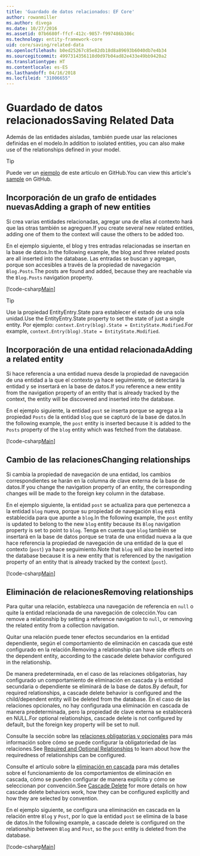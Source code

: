```yaml
---
title: 'Guardado de datos relacionados: EF Core'
author: rowanmiller
ms.author: divega
ms.date: 10/27/2016
ms.assetid: 07b6680f-ffcf-412c-9857-f997486b386c
ms.technology: entity-framework-core
uid: core/saving/related-data
ms.openlocfilehash: b0ed25267c85e82db18d8a89693b6040db7e4b34
ms.sourcegitcommit: 4997314356118d0d97b04ad82e433e49bb9420a2
ms.translationtype: HT
ms.contentlocale: es-ES
ms.lasthandoff: 04/16/2018
ms.locfileid: "31006655"
---
```

# <a name="saving-related-data"></a><span data-ttu-id="acbf0-102">Guardado de datos relacionados</span><span class="sxs-lookup"><span data-stu-id="acbf0-102">Saving Related Data</span></span>

<span data-ttu-id="acbf0-103">Además de las entidades aisladas, también puede usar las relaciones definidas en el modelo.</span><span class="sxs-lookup"><span data-stu-id="acbf0-103">In addition to isolated entities, you can also make use of the relationships defined in your model.</span></span>

> [!TIP]  
> <span data-ttu-id="acbf0-104">Puede ver un [ejemplo](https://github.com/aspnet/EntityFramework.Docs/tree/master/samples/core/Saving/Saving/RelatedData/) de este artículo en GitHub.</span><span class="sxs-lookup"><span data-stu-id="acbf0-104">You can view this article's [sample](https://github.com/aspnet/EntityFramework.Docs/tree/master/samples/core/Saving/Saving/RelatedData/) on GitHub.</span></span>

## <a name="adding-a-graph-of-new-entities"></a><span data-ttu-id="acbf0-105">Incorporación de un grafo de entidades nuevas</span><span class="sxs-lookup"><span data-stu-id="acbf0-105">Adding a graph of new entities</span></span>

<span data-ttu-id="acbf0-106">Si crea varias entidades relacionadas, agregar una de ellas al contexto hará que las otras también se agreguen.</span><span class="sxs-lookup"><span data-stu-id="acbf0-106">If you create several new related entities, adding one of them to the context will cause the others to be added too.</span></span>

<span data-ttu-id="acbf0-107">En el ejemplo siguiente, el blog y tres entradas relacionadas se insertan en la base de datos.</span><span class="sxs-lookup"><span data-stu-id="acbf0-107">In the following example, the blog and three related posts are all inserted into the database.</span></span> <span data-ttu-id="acbf0-108">Las entradas se buscan y agregan, porque son accesibles a través de la propiedad de navegación `Blog.Posts`.</span><span class="sxs-lookup"><span data-stu-id="acbf0-108">The posts are found and added, because they are reachable via the `Blog.Posts` navigation property.</span></span>

[!code-csharp[Main](../../../samples/core/Saving/Saving/RelatedData/Sample.cs#AddingGraphOfEntities)]

> [!TIP]  
> <span data-ttu-id="acbf0-109">Use la propiedad EntityEntry.State para establecer el estado de una sola unidad.</span><span class="sxs-lookup"><span data-stu-id="acbf0-109">Use the EntityEntry.State property to set the state of just a single entity.</span></span> <span data-ttu-id="acbf0-110">Por ejemplo: `context.Entry(blog).State = EntityState.Modified`.</span><span class="sxs-lookup"><span data-stu-id="acbf0-110">For example, `context.Entry(blog).State = EntityState.Modified`.</span></span>

## <a name="adding-a-related-entity"></a><span data-ttu-id="acbf0-111">Incorporación de una entidad relacionada</span><span class="sxs-lookup"><span data-stu-id="acbf0-111">Adding a related entity</span></span>

<span data-ttu-id="acbf0-112">Si hace referencia a una entidad nueva desde la propiedad de navegación de una entidad a la que el contexto ya hace seguimiento, se detectará la entidad y se insertará en la base de datos.</span><span class="sxs-lookup"><span data-stu-id="acbf0-112">If you reference a new entity from the navigation property of an entity that is already tracked by the context, the entity will be discovered and inserted into the database.</span></span>

<span data-ttu-id="acbf0-113">En el ejemplo siguiente, la entidad `post` se inserta porque se agrega a la propiedad `Posts` de la entidad `blog` que se capturó de la base de datos.</span><span class="sxs-lookup"><span data-stu-id="acbf0-113">In the following example, the `post` entity is inserted because it is added to the `Posts` property of the `blog` entity which was fetched from the database.</span></span>

[!code-csharp[Main](../../../samples/core/Saving/Saving/RelatedData/Sample.cs#AddingRelatedEntity)]

## <a name="changing-relationships"></a><span data-ttu-id="acbf0-114">Cambio de las relaciones</span><span class="sxs-lookup"><span data-stu-id="acbf0-114">Changing relationships</span></span>

<span data-ttu-id="acbf0-115">Si cambia la propiedad de navegación de una entidad, los cambios correspondientes se harán en la columna de clave externa de la base de datos.</span><span class="sxs-lookup"><span data-stu-id="acbf0-115">If you change the navigation property of an entity, the corresponding changes will be made to the foreign key column in the database.</span></span>

<span data-ttu-id="acbf0-116">En el ejemplo siguiente, la entidad `post` se actualiza para que pertenezca a la entidad `blog` nueva, porque su propiedad de navegación `Blog` está establecida para que apunte a `blog`.</span><span class="sxs-lookup"><span data-stu-id="acbf0-116">In the following example, the `post` entity is updated to belong to the new `blog` entity because its `Blog` navigation property is set to point to `blog`.</span></span> <span data-ttu-id="acbf0-117">Tenga en cuenta que `blog` también se insertará en la base de datos porque se trata de una entidad nueva a la que hace referencia la propiedad de navegación de una entidad de la que el contexto (`post`) ya hace seguimiento.</span><span class="sxs-lookup"><span data-stu-id="acbf0-117">Note that `blog` will also be inserted into the database because it is a new entity that is referenced by the navigation property of an entity that is already tracked by the context (`post`).</span></span>

[!code-csharp[Main](../../../samples/core/Saving/Saving/RelatedData/Sample.cs#ChangingRelationships)]

## <a name="removing-relationships"></a><span data-ttu-id="acbf0-118">Eliminación de relaciones</span><span class="sxs-lookup"><span data-stu-id="acbf0-118">Removing relationships</span></span>

<span data-ttu-id="acbf0-119">Para quitar una relación, establezca una navegación de referencia en `null` o quite la entidad relacionada de una navegación de colección.</span><span class="sxs-lookup"><span data-stu-id="acbf0-119">You can remove a relationship by setting a reference navigation to `null`, or removing the related entity from a collection navigation.</span></span>

<span data-ttu-id="acbf0-120">Quitar una relación puede tener efectos secundarios en la entidad dependiente, según el comportamiento de eliminación en cascada que esté configurado en la relación.</span><span class="sxs-lookup"><span data-stu-id="acbf0-120">Removing a relationship can have side effects on the dependent entity, according to the cascade delete behavior configured in the relationship.</span></span>

<span data-ttu-id="acbf0-121">De manera predeterminada, en el caso de las relaciones obligatorias, hay configurado un comportamiento de eliminación en cascada y la entidad secundaria o dependiente se eliminará de la base de datos.</span><span class="sxs-lookup"><span data-stu-id="acbf0-121">By default, for required relationships, a cascade delete behavior is configured and the child/dependent entity will be deleted from the database.</span></span> <span data-ttu-id="acbf0-122">En el caso de las relaciones opcionales, no hay configurada una eliminación en cascada de manera predeterminada, pero la propiedad de clave externa se establecerá en NULL.</span><span class="sxs-lookup"><span data-stu-id="acbf0-122">For optional relationships, cascade delete is not configured by default, but the foreign key property will be set to null.</span></span>

<span data-ttu-id="acbf0-123">Consulte la sección sobre las [relaciones obligatorias y opcionales](../modeling/relationships.md#required-and-optional-relationships) para más información sobre cómo se puede configurar la obligatoriedad de las relaciones.</span><span class="sxs-lookup"><span data-stu-id="acbf0-123">See [Required and Optional Relationships](../modeling/relationships.md#required-and-optional-relationships) to learn about how the requiredness of relationships can be configured.</span></span>

<span data-ttu-id="acbf0-124">Consulte el artículo sobre la [eliminación en cascada](cascade-delete.md) para más detalles sobre el funcionamiento de los comportamientos de eliminación en cascada, cómo se pueden configurar de manera explícita y cómo se seleccionan por convención.</span><span class="sxs-lookup"><span data-stu-id="acbf0-124">See [Cascade Delete](cascade-delete.md) for more details on how cascade delete behaviors work, how they can be configured explicitly and  how they are selected by convention.</span></span>

<span data-ttu-id="acbf0-125">En el ejemplo siguiente, se configura una eliminación en cascada en la relación entre `Blog` y `Post`, por lo que la entidad `post` se elimina de la base de datos.</span><span class="sxs-lookup"><span data-stu-id="acbf0-125">In the following example, a cascade delete is configured on the relationship between `Blog` and `Post`, so the `post` entity is deleted from the database.</span></span>

[!code-csharp[Main](../../../samples/core/Saving/Saving/RelatedData/Sample.cs#RemovingRelationships)]
